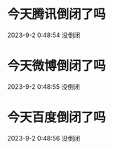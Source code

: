 # 今天腾讯倒闭了吗

2023-9-2 0:48:54 没倒闭

# 今天微博倒闭了吗

2023-9-2 0:48:55 没倒闭

# 今天百度倒闭了吗

2023-9-2 0:48:56 没倒闭

